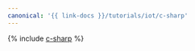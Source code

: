 ```yaml
---
canonical: '{{ link-docs }}/tutorials/iot/c-sharp'
---
```


{% include [c-sharp](../../_tutorials/applied/c-sharp.md) %}
